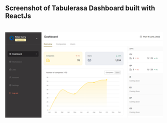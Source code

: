 ## Screenshot of Tabulerasa Dashboard built with ReactJs
# ![Tabulerasa](/src/assets/Images/screencapture-tabulerasa-vercel-app.png)